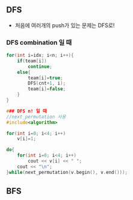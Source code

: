 ## DFS

* 처음에 여러개의 push가 있는 문제는 DFS로!

### DFS combination 일 때

```cpp
for(int i=idx; i<n; i++){
	if(team[i])
		continue;
	else{
		team[i]=true;
		DFS(cnt+1, i);
		team[i]=false;
	}
}

### DFS n! 일 때
//next_permutation 사용
#include<algorithm>

for(int i=0; i<4; i++)
	v[i]=1;

do{
	for(int i=0; i<4; i++)
		cout << v[i] << " ";
	cout << "\n";
}while(next_permutation(v.begin(), v.end()));
```

## BFS